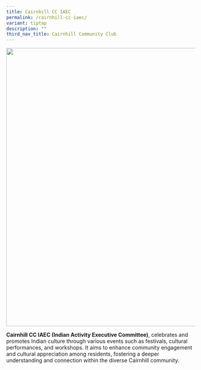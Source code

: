 ```yaml
---
title: Cairnhill CC IAEC
permalink: /cairnhill-cc-iaec/
variant: tiptap
description: ""
third_nav_title: Cairnhill Community Club
---
```

<div class="isomer-image-wrapper">
<img style="width: 740px; color: rgb(0, 0, 0); font-family: system-ui, -apple-system, &quot;system-ui&quot;, &quot;Segoe UI&quot;, Roboto, Oxygen, Ubuntu, Cantarell, &quot;Open Sans&quot;, &quot;Helvetica Neue&quot;, sans-serif; font-size: medium; font-style: normal; font-variant-ligatures: normal; font-variant-caps: normal; font-weight: 400; letter-spacing: normal; orphans: 2; text-align: start; text-indent: 0px; text-transform: none; widows: 2; word-spacing: 0px; -webkit-text-stroke-width: 0px; white-space: normal; text-decoration-thickness: initial; text-decoration-style: initial; text-decoration-color: initial;" height="auto" width="100%" src="https://moca.sgp1.cdn.digitaloceanspaces.com/Our%20Communities/64f705546253086f20e45e7e_25%2520%2526%252026%2520July%25202022(4).webp">
</div>
<p><strong>Cairnhill CC IAEC (Indian Activity Executive Committee)</strong>,
celebrates and promotes Indian culture through various events such as festivals,
cultural performances, and workshops. It aims to enhance community engagement
and cultural appreciation among residents, fostering a deeper understanding
and connection within the diverse Cairnhill community.</p>